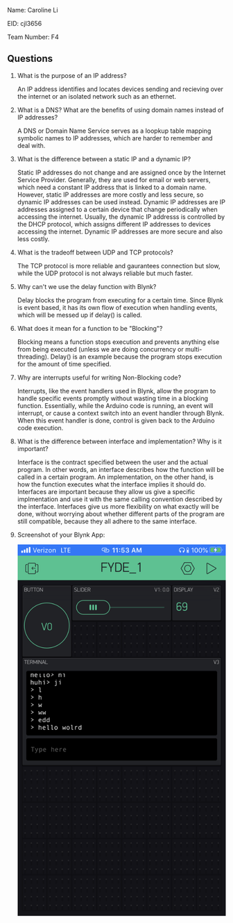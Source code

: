 Name: Caroline Li

EID: cjl3656

Team Number: F4

## Questions

1. What is the purpose of an IP address?

    An IP address identifies and locates devices sending and recieving over the internet
or an isolated network such as an ethernet.

2. What is a DNS? What are the benefits of using domain names instead of IP addresses?

    A DNS or Domain Name Service serves as a loopkup table mapping symbolic names to IP addresses,
which are harder to remember and deal with.

3. What is the difference between a static IP and a dynamic IP?

    Static IP addresses do not change and are assigned once by the Internet Service Provider.
Generally, they are used for email or web servers, which need a constant IP address that is 
linked to a domain name. However, static IP addresses are more costly and less secure, so
dynamic IP addresses can be used instead. Dynamic IP addresses are IP addresses assigned
to a certain device that change periodically when accessing the internet. Usually, the dynamic
IP addresss is controlled by the DHCP protocol, which assigns different IP addresses to devices
accessing the internet. Dynamic IP addresses are more secure and also less costly.

4. What is the tradeoff between UDP and TCP protocols?

    The TCP protocol is more reliable and gaurantees connection but slow, while the UDP
protocol is not always reliable but much faster.

5. Why can't we use the delay function with Blynk?

    Delay blocks the program from executing for a certain time. Since Blynk is event based,
it has its own flow of execution when handling events, which will be messed up if delay()
is called.

6. What does it mean for a function to be "Blocking"?

    Blocking means a function stops execution and prevents anything else from being
executed (unless we are doing concurrency or multi-threading). Delay() is an example
because the program stops execution for the amount of time specified.

7. Why are interrupts useful for writing Non-Blocking code?

    Interrupts, like the event handlers used in Blynk, allow the program
to handle specific events promptly without wasting time in a blocking function.
Essentially, while the Arduino code is running, an event will interrupt, or cause a
context switch into an event handler through Blynk. When this event handler is done, 
control is given back to the Arduino code execution.

8. What is the difference between interface and implementation? Why is it important?

   Interface is the contract specified between the user and the actual program. In other words,
an interface describes how the function will be called in a certain program. An implementation,
on the other hand, is how the function executes what the interface implies it should do. Interfaces
are important because they allow us give a specific implmentation and use it with the same 
calling convention described by the interface. Interfaces give us more flexibility on 
what exactly will be done, without worrying about whether different parts of the program
are still compatible, because they all adhere to the same interface.

9. Screenshot of your Blynk App:

    ![your image here->](img/blynkApp.PNG)


